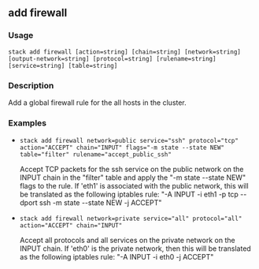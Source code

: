 ## add firewall

### Usage

`stack add firewall [action=string] [chain=string] [network=string] [output-network=string] [protocol=string] [rulename=string] [service=string] [table=string]`

### Description

Add a global firewall rule for the all hosts in the cluster.

### Examples

* `stack add firewall network=public service="ssh" protocol="tcp" action="ACCEPT" chain="INPUT" flags="-m state --state NEW" table="filter" rulename="accept_public_ssh"`

   Accept TCP packets for the ssh service on the public network on
	the INPUT chain in the "filter" table and apply the "-m state --state NEW"
	flags to the rule.
	If 'eth1' is associated with the public network, this will be
	translated as the following iptables rule:
	"-A INPUT -i eth1 -p tcp --dport ssh -m state --state NEW -j ACCEPT"

* `stack add firewall network=private service="all" protocol="all" action="ACCEPT" chain="INPUT"`

   Accept all protocols and all services on the private network on the
	INPUT chain.
	If 'eth0' is the private network, then this will be translated as
	the following iptables rule:
	"-A INPUT -i eth0 -j ACCEPT"



